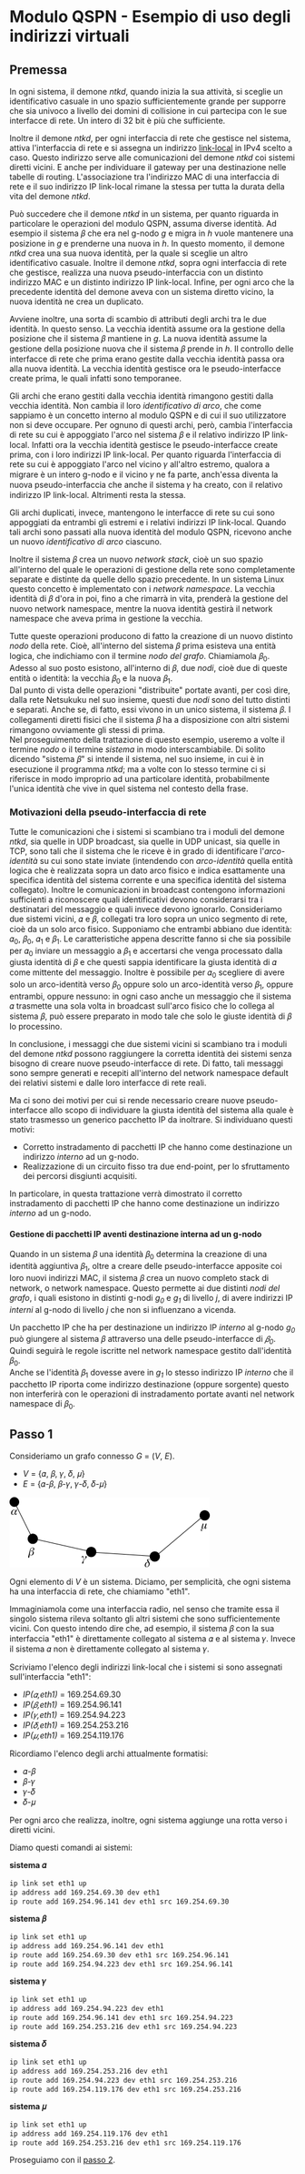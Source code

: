 # Modulo QSPN - Esempio di uso degli indirizzi virtuali

## Premessa

In ogni sistema, il demone *ntkd*, quando inizia la sua attività, si sceglie un identificativo casuale in
uno spazio sufficientemente grande per supporre che sia univoco a livello dei domini di collisione in cui
partecipa con le sue interfacce di rete. Un intero di 32 bit è più che sufficiente.

Inoltre il demone *ntkd*, per ogni interfaccia di rete che gestisce nel sistema, attiva l'interfaccia di
rete e si assegna un indirizzo [link-local](http://en.wikipedia.org/wiki/Link-local_address) in IPv4
scelto a caso. Questo indirizzo serve alle comunicazioni del demone *ntkd* coi sistemi diretti vicini. E anche
per individuare il gateway per una destinazione nelle tabelle di routing. L'associazione tra
l'indirizzo MAC di una interfaccia di rete e il suo indirizzo IP link-local rimane la stessa per tutta
la durata della vita del demone *ntkd*.

Può succedere che il demone *ntkd* in un sistema, per quanto riguarda in particolare le operazioni del modulo QSPN,
assuma diverse identità. Ad esempio il sistema 𝛽 che era nel g-nodo *g* e migra in *h* vuole mantenere una
posizione in *g* e prenderne una nuova in *h*. In questo momento, il demone *ntkd* crea una sua nuova
identità, per la quale si sceglie un altro identificativo casuale. Inoltre il demone *ntkd*, sopra ogni
interfaccia di rete che gestisce, realizza una nuova pseudo-interfaccia con un distinto indirizzo MAC e un
distinto indirizzo IP link-local. Infine, per ogni arco che la precedente identità del demone aveva con un
sistema diretto vicino, la nuova identità ne crea un duplicato.

Avviene inoltre, una sorta di scambio di attributi degli archi tra le due identità. In questo senso. La
vecchia identità assume ora la gestione della posizione che il sistema 𝛽 mantiene in *g*. La nuova identità
assume la gestione della posizione nuova che il sistema 𝛽 prende in *h*. Il controllo delle interfacce di rete
che prima erano gestite dalla vecchia identità passa ora alla nuova identità. La vecchia identità gestisce
ora le pseudo-interfacce create prima, le quali infatti sono temporanee.

Gli archi che erano gestiti dalla vecchia identità rimangono gestiti dalla vecchia identità. Non cambia
il loro *identificativo di arco*, che come sappiamo è un concetto interno al modulo QSPN e di cui il suo
utilizzatore non si deve occupare. Per ognuno di questi archi, però, cambia l'interfaccia di rete su cui
è appoggiato l'arco nel sistema 𝛽 e il relativo indirizzo IP link-local. Infatti ora la vecchia identità
gestisce le pseudo-interfacce create prima, con i loro indirizzi IP link-local. Per quanto riguarda
l'interfaccia di rete su cui è appoggiato l'arco nel vicino 𝛾 all'altro estremo, qualora a migrare è un
intero g-nodo e il vicino 𝛾 ne fa parte, anch'essa diventa la nuova pseudo-interfaccia che anche il sistema
𝛾 ha creato, con il relativo indirizzo IP link-local. Altrimenti resta la stessa.

Gli archi duplicati, invece, mantengono le interfacce di rete su cui sono appoggiati da entrambi gli estremi
e i relativi indirizzi IP link-local. Quando tali archi sono passati alla nuova identità del modulo QSPN,
ricevono anche un nuovo *identificativo di arco* ciascuno.

Inoltre il sistema 𝛽 crea un nuovo *network stack*, cioè un suo spazio all'interno del quale le operazioni
di gestione della rete sono completamente separate e distinte da quelle dello spazio precedente. In un
sistema Linux questo concetto è implementato con i *network namespace*. La vecchia identità di 𝛽 d'ora in
poi, fino a che rimarrà in vita, prenderà la gestione del nuovo network namespace, mentre la nuova
identità gestirà il network namespace che aveva prima in gestione la vecchia.

Tutte queste operazioni producono di fatto la creazione di un nuovo distinto *nodo* della rete. Cioè,
all'interno del sistema 𝛽 prima esisteva una entità logica, che indichiamo con il termine *nodo del grafo*.
Chiamiamola 𝛽<sub>0</sub>. Adesso al suo posto esistono, all'interno di 𝛽, due *nodi*, cioè due di queste
entità o identità: la vecchia 𝛽<sub>0</sub> e la nuova 𝛽<sub>1</sub>.  
Dal punto di vista delle operazioni "distribuite" portate avanti, per così dire,  dalla rete Netsukuku
nel suo insieme, questi due *nodi* sono del tutto distinti e separati. Anche se, di fatto, essi
vivono in un unico sistema, il sistema 𝛽. I collegamenti diretti fisici che il sistema 𝛽 ha a disposizione
con altri sistemi rimangono ovviamente gli stessi di prima.  
Nel proseguimento della trattazione di questo esempio, useremo a volte il termine *nodo* o il
termine *sistema* in modo interscambiabile. Di solito dicendo "sistema 𝛽" si intende il sistema, nel
suo insieme, in cui è in esecuzione il programma *ntkd*; ma a volte con lo stesso termine ci
si riferisce in modo improprio ad una particolare identità, probabilmente l'unica identità che vive in
quel sistema nel contesto della frase.

### Motivazioni della pseudo-interfaccia di rete

Tutte le comunicazioni che i sistemi si scambiano tra i moduli del demone *ntkd*, sia quelle in UDP broadcast,
sia quelle in UDP unicast, sia quelle in TCP, sono tali che il sistema che le riceve è in grado di identificare
l'*arco-identità* su cui sono state inviate (intendendo con *arco-identità* quella entità logica che è
realizzata sopra un dato arco fisico e indica esattamente una specifica identità del sistema corrente e una specifica
identità del sistema collegato). Inoltre le comunicazioni in broadcast contengono informazioni sufficienti a riconoscere
quali identificativi devono considerarsi tra i destinatari del messaggio e quali invece devono ignorarlo. Consideriamo due
sistemi vicini, 𝛼 e 𝛽, collegati tra loro sopra un unico segmento di rete, cioè da un solo arco fisico. Supponiamo
che entrambi abbiano due identità: 𝛼<sub>0</sub>, 𝛽<sub>0</sub>, 𝛼<sub>1</sub> e 𝛽<sub>1</sub>. Le
caratteristiche appena descritte fanno si che sia possibile per 𝛼<sub>0</sub> inviare un messaggio a 𝛽<sub>1</sub>
e accertarsi che venga processato dalla giusta identità di 𝛽 e che questi sappia identificare la giusta identità
di 𝛼 come mittente del messaggio. Inoltre è possibile per 𝛼<sub>0</sub> scegliere di avere solo un arco-identità verso
𝛽<sub>0</sub> oppure solo un arco-identità verso 𝛽<sub>1</sub>, oppure entrambi, oppure nessuno: in ogni caso anche un
messaggio che il sistema 𝛼 trasmette una sola volta in broadcast sull'arco fisico che lo collega al sistema 𝛽, può
essere preparato in modo tale che solo le giuste identità di 𝛽 lo processino.

In conclusione, i messaggi che due sistemi vicini si scambiano tra i moduli del demone *ntkd* possono raggiungere
la corretta identità dei sistemi senza bisogno di creare nuove pseudo-interfacce di rete. Di fatto, tali messaggi
sono sempre generati e recepiti all'interno del network namespace default dei relativi sistemi e dalle loro
interfacce di rete reali.

Ma ci sono dei motivi per cui si rende necessario creare nuove pseudo-interfacce allo scopo di individuare
la giusta identità del sistema alla quale è stato trasmesso un generico pacchetto IP da inoltrare. Si individuano questi motivi:

*   Corretto instradamento di pacchetti IP che hanno come destinazione un indirizzo *interno* ad un g-nodo.
*   Realizzazione di un circuito fisso tra due end-point, per lo sfruttamento dei percorsi disgiunti acquisiti.

In particolare, in questa trattazione verrà dimostrato il corretto instradamento di pacchetti IP che hanno
come destinazione un indirizzo *interno* ad un g-nodo.

#### Gestione di pacchetti IP aventi destinazione interna ad un g-nodo

Quando in un sistema 𝛽 una identità 𝛽<sub>0</sub> determina la creazione di una identità aggiuntiva 𝛽<sub>1</sub>,
oltre a creare delle pseudo-interfacce apposite coi loro nuovi indirizzi MAC, il sistema 𝛽 crea un nuovo completo stack
di network, o network namespace. Questo permette ai due distinti *nodi del grafo*, i quali esistono in distinti
g-nodi *g<sub>0</sub>* e *g<sub>1</sub>* di livello *j*, di avere indirizzi IP *interni* al g-nodo di livello *j*
che non si influenzano a vicenda.

Un pacchetto IP che ha per destinazione un indirizzo IP *interno* al g-nodo *g<sub>0</sub>* può giungere al
sistema 𝛽 attraverso una delle pseudo-interfacce di *𝛽<sub>0</sub>*. Quindi seguirà le regole iscritte nel network
namespace gestito dall'identità 𝛽<sub>0</sub>.  
Anche se l'identità 𝛽<sub>1</sub> dovesse avere in *g<sub>1</sub>* lo stesso indirizzo IP *interno* che il
pacchetto IP riporta come indirizzo destinazione (oppure sorgente) questo non interferirà con le operazioni di instradamento
portate avanti nel network namespace di 𝛽<sub>0</sub>.

## Passo 1

Consideriamo un grafo connesso *G* = (*V*, *E*).

*   *V* = {𝛼, 𝛽, 𝛾, 𝛿, 𝜇}
*   *E* = {𝛼-𝛽, 𝛽-𝛾, 𝛾-𝛿, 𝛿-𝜇}

![grafo1](img/Step1/grafo1.png)

Ogni elemento di *V* è un sistema. Diciamo, per semplicità, che ogni sistema ha una interfaccia di rete, che chiamiamo "eth1".

Immaginiamola come una interfaccia radio, nel senso che tramite essa il singolo sistema rileva soltanto gli altri
sistemi che sono sufficientemente vicini. Con questo intendo dire che, ad esempio, il sistema 𝛽 con la sua interfaccia
"eth1" è direttamente collegato al sistema 𝛼 e al sistema 𝛾. Invece il sistema 𝛼 non è direttamente collegato al sistema 𝛾.

Scriviamo l'elenco degli indirizzi link-local che i sistemi si sono assegnati sull'interfaccia "eth1":

*   *IP(𝛼,eth1)* = 169.254.69.30
*   *IP(𝛽,eth1)* = 169.254.96.141
*   *IP(𝛾,eth1)* = 169.254.94.223
*   *IP(𝛿,eth1)* = 169.254.253.216
*   *IP(𝜇,eth1)* = 169.254.119.176

Ricordiamo l'elenco degli archi attualmente formatisi:

*   𝛼-𝛽
*   𝛽-𝛾
*   𝛾-𝛿
*   𝛿-𝜇

Per ogni arco che realizza, inoltre, ogni sistema aggiunge una rotta verso i diretti vicini.

Diamo questi comandi ai sistemi:

**sistema 𝛼**
```
ip link set eth1 up
ip address add 169.254.69.30 dev eth1
ip route add 169.254.96.141 dev eth1 src 169.254.69.30
```
**sistema 𝛽**
```
ip link set eth1 up
ip address add 169.254.96.141 dev eth1
ip route add 169.254.69.30 dev eth1 src 169.254.96.141
ip route add 169.254.94.223 dev eth1 src 169.254.96.141
```
**sistema 𝛾**
```
ip link set eth1 up
ip address add 169.254.94.223 dev eth1
ip route add 169.254.96.141 dev eth1 src 169.254.94.223
ip route add 169.254.253.216 dev eth1 src 169.254.94.223
```
**sistema 𝛿**
```
ip link set eth1 up
ip address add 169.254.253.216 dev eth1
ip route add 169.254.94.223 dev eth1 src 169.254.253.216
ip route add 169.254.119.176 dev eth1 src 169.254.253.216
```
**sistema 𝜇**
```
ip link set eth1 up
ip address add 169.254.119.176 dev eth1
ip route add 169.254.253.216 dev eth1 src 169.254.119.176
```

Proseguiamo con il [passo 2](Step2.md).

